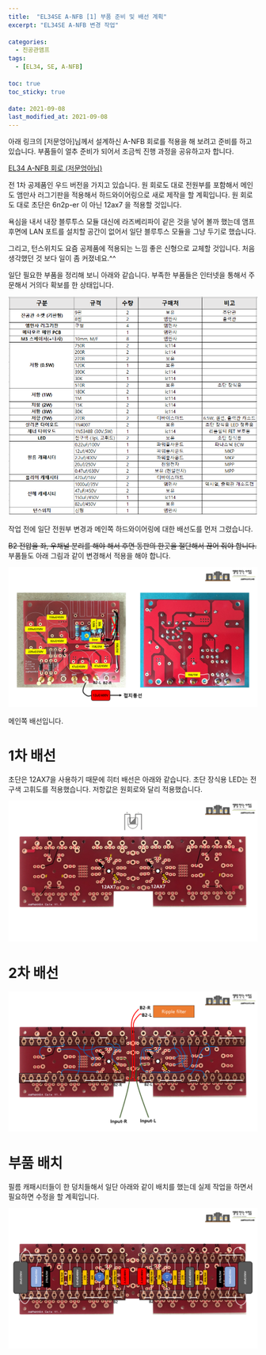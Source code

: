 ```yaml
---
title:  "EL34SE A-NFB [1] 부품 준비 및 배선 계획"
excerpt: "EL34SE A-NFB 변경 작업"

categories:
  - 진공관앰프
tags:
  - [EL34, SE, A-NFB]

toc: true
toc_sticky: true
 
date: 2021-09-08
last_modified_at: 2021-09-08
---
```

아래 링크의 [저문엉아]님께서 설계하신 A-NFB 회로를 적용을 해 보려고 준비를 하고 있습니다. 부품들이 얼추 준비가 되어서 조금씩 진행 과정을 공유하고자 합니다.  

​[EL34 A-NFB 회로 (저문엉아님)](https://cafe.naver.com/kosskid/5601)

전 1차 공제품인 우드 버전을 가지고 있습니다. 원 회로도 대로 전원부를 포함해서 메인도 앰만사 러그기판을 적용해서 하드와이어링으로 새로 제작을 할 계획입니다. 원 회로도 대로 초단은 6n2p-er 이 아닌 12ax7 을 적용할 것입니다.

욕심을 내서 내장 블루투스 모듈 대신에 라즈베리파이 같은 것을 넣어 볼까 했는데 앰프 후면에 LAN 포트를 설치할 공간이 없어서 일단 블루투스 모듈을 그냥 두기로 했습니다.

그리고, 턴스위치도 요즘 공제품에 적용되는 느낌 좋은 신형으로 교체할 것입니다. 처음 생각했던 것 보다 일이 좀 커졌네요.^^  

일단 필요한 부품을 정리해 보니 아래와 같습니다. 부족한 부품들은 인터넷을 통해서 주문해서 거의다 확보를 한 상태입니다.

![EL34SE A-NFB Part List](/assets/images/EL34SE-ANFB-01.png)

작업 전에 일단 전원부 변경과 메인쪽 하드와이어링에 대한 배선도를 먼저 그렸습니다.

~~B2 전압을 좌, 우채널 분리를 해야 해서 후면 동판의 한곳을 절단해서 끊어 줘야 합니다.~~ 부품들도 아래 그림과 같이 변경해서 적용을 해야 합니다.

![EL34SE A-NFB 2](/assets/images/EL34SE-ANFB-02.png)

메인쪽 배선입니다.

# 1차 배선

초단은 12AX7을 사용하기 때문에 히터 배선은 아래와 같습니다. 초단 장식용 LED는 전구색 고휘도를 적용했습니다. 저항값은 원회로와 달리 적용했습니다.

![EL34SE A-NFB 3](/assets/images/EL34SE-ANFB-03.png)

# 2차 배선

![EL34SE A-NFB 4](/assets/images/EL34SE-ANFB-04.png)

# 부품 배치

필름 캐패시터들이 한 덩치들해서 일단 아래와 같이 배치를 했는데 실제 작업을 하면서 필요하면 수정을 할 계획입니다.

![EL34SE A-NFB 5](/assets/images/EL34SE-ANFB-05.png)